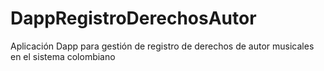 # DappRegistroDerechosAutor
Aplicación Dapp para gestión de registro de derechos de autor musicales en el sistema colombiano

